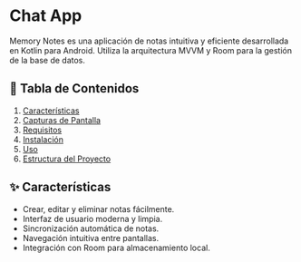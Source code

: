 # Chat App

Memory Notes es una aplicación de notas intuitiva y eficiente desarrollada en Kotlin para Android. Utiliza la arquitectura MVVM y Room para la gestión de la base de datos.
 
## 📑 Tabla de Contenidos

1. [Características](#-características)
2. [Capturas de Pantalla](#-capturas-de-pantalla)
3. [Requisitos](#-requisitos)
4. [Instalación](#-instalación)
5. [Uso](#-uso)
6. [Estructura del Proyecto](#-estructura-del-proyecto)

## ✨ Características

- Crear, editar y eliminar notas fácilmente.
- Interfaz de usuario moderna y limpia.
- Sincronización automática de notas.
- Navegación intuitiva entre pantallas.
- Integración con Room para almacenamiento local.
